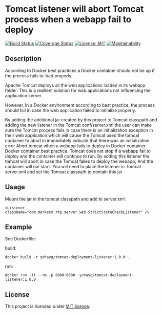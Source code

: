 Tomcat listener will abort Tomcat process when a webapp fail to deploy
=========================
 [![Build Status](https://travis-ci.org/yohayg/tomcat-deployment-listener.svg?branch=master)](https://travis-ci.org/yohayg/tomcat-deployment-listener)
 [![Coverage Status](https://coveralls.io/repos/github/yohayg/tomcat-deployment-listener/badge.svg?branch=master)](https://coveralls.io/github/yohayg/tomcat-deployment-listener?branch=master) 
 [![License: MIT](https://img.shields.io/badge/License-MIT-green.svg)](https://opensource.org/licenses/MIT)
 [![Maintainability](https://api.codeclimate.com/v1/badges/ceb43a5678ffe6d7e1de/maintainability)](https://codeclimate.com/github/yohayg/tomcat-deployment-listener/maintainability)


Description
-----------

According to Docker best practices a Docker container should not be up if the process fails to load properly.

Apache Tomcat deploys all the web applications loaded in its webapp folder. This is a resilient solution for web
applications not influencing the application server.

However, In a Docker environment according to best practice, the process should fail in case the web application
failed to initialize properly.

By adding the additional jar created by this project to Tomcat classpath and adding the new listener in the Tomcat
conf/server.xml the user can make sure the Tomcat process fails in case there is an initialization exception in
their web application which will cause the Tomcat used the tomcat container to abort in immediately indicate
that there was an initialization error
Abort tomcat when a webapp fails to deploy in Docker container
Docker container best practice. Tomcat does not stop if a webapp fail to deploy and the container will continue
to run.
By adding this listener the tomcat will abort in case the Tomcat failes to deploy the webapp,
And the container will not start.
You will need to place the listener in Tomcat server.xml and set the Tomcat classpath to contain this jar


Usage
-----

Mount the jar in the tomcat classpath and add to server.xml:

    <Listener className="com.marketo.rtp.server.web.StrictStateCheckListener" />


Example
-------
See Dockerfile:

build:


    docker build -t yohayg/tomcat-deployment-listener:1.0.0 .

run:

    docker run -it --rm -p 8080:8080  yohayg/tomcat-deployment-listener:1.0.0


License
-------
This project is licensed under [MIT license](http://opensource.org/licenses/MIT).